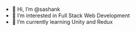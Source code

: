 - 👋 Hi, I’m @sashank
- 👀 I’m interested in Full Stack Web Development
- 🌱 I’m currently learning Unity and Redux
<!-- - 📫 How to reach me ... -->

 
